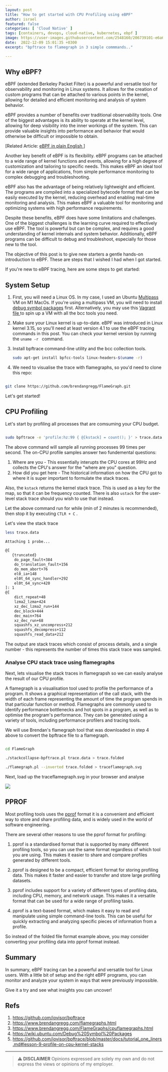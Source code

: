 ```yaml
---
layout: post
title: "How to get started with CPU Profiling using eBPF"
author: israel
featured: false
categories: [ 'Cloud Native' ]
tags: [containers, devops, cloud-native, kubernetes, ebpf ]
image: https://user-images.githubusercontent.com/2548160/206739101-e6a6a80f-8628-4d9f-80f6-de17473e52b4.png
date:  2022-12-09 15:01:35 +0300
excerpt: "bpftrace to flamegraph in 3 simple commmands.."

---
```


<p></p>

## Why eBPF? ##

eBPF (extended Berkeley Packet Filter) is a powerful and versatile tool for observability and monitoring in Linux systems. It allows for the creation of custom programs that can be attached to various points in the kernel, allowing for detailed and efficient monitoring and analysis of system behavior.

eBPF provides a number of benefits over traditional observability tools. One of the biggest advantages is its ability to operate at the kernel level, allowing for deep visibility into the inner workings of the system. This can provide valuable insights into performance and behavior that would otherwise be difficult or impossible to obtain.

<p class="aligncenter">
[Related Article: <a href="https://www.israelo.io/blog/ebpf/" target="_blank"> eBPF in plain English </a> ]
</p>

Another key benefit of eBPF is its flexibility. eBPF programs can be attached to a wide range of kernel functions and events, allowing for a high degree of customization and tailoring to specific needs. This makes eBPF an ideal tool for a wide range of applications, from simple performance monitoring to complex debugging and troubleshooting.

eBPF also has the advantage of being relatively lightweight and efficient. The programs are compiled into a specialized bytecode format that can be easily executed by the kernel, reducing overhead and enabling real-time monitoring and analysis. This makes eBPF a valuable tool for monitoring and optimizing systems with high performance requirements.

Despite these benefits, eBPF does have some limitations and challenges. One of the biggest challenges is the learning curve required to effectively use eBPF. The tool is powerful but can be complex, and requires a good understanding of kernel internals and system behavior. Additionally, eBPF programs can be difficult to debug and troubleshoot, especially for those new to the tool.

The objective of this post is to give new starters a gentle hands-on introduction to eBPF. These are steps that I wished I had when I got started. 

If you're new to eBPF tracing, here are some steps to get started:

## System Setup ##

1. First, you will need a Linux OS. In my case, I used an Ubuntu <a href="https://multipass.run/" target="_blank">Multipass</a> VM on M1 MacOs. 
If you're using a multipass VM, you will need to install <a href="https://wiki.ubuntu.com/Debug%20Symbol%20Packages" target="_blank" >debug symbol packages</a> first. Alternatively, you may use this <a href="https://github.com/iovisor/bpftrace/blob/master/Vagrantfile" target="_blank">Vagrant file </a> to spin up a VM with all the bcc tools you need. 

2. Make sure your Linux kernel is up-to-date. eBPF was introduced in Linux kernel 3.15, so you'll need at least version 4.1 to use the eBPF tracing commands in this post. You can check your kernel version by running the `uname -r ` command. 


3. Install bpftrace command-line utility and the bcc collection tools. 
   
     ```sh
     sudo apt-get install bpfcc-tools linux-headers-$(uname -r)

     ```


4. We need to visualise the trace with flamegraphs, so you'd need to clone this repo: 

```sh

git clone https://github.com/brendangregg/FlameGraph.git

```

Let's get started! 

## CPU Profiling ##

Let's start by profiling all processes that are comsuming your CPU budget.  

```sh

sudo bpftrace -e 'profile:hz:99 { @[kstack] = count(); }' > trace.data 

```

The above command will sample all running processes 99 times per second. The on-CPU profile samples answer two fundemental questions: 

1. Where are you - This essentially interupts the CPU cores at 99Hz and collects the CPU's answer for the "where are you" question. 
2. How did you get here - The historical information on how the CPU got to where it is super important to formulate the stack traces.

Also, the `kstack` returns the kernel stack trace. This is used as a key for the map, so that it can be frequency counted. There is also `ustack` for the user-level stack trace should you wish to use that instead. 

Let the above command run for while (min of 2 minutes is recommended), then stop it by executing `CTLR + C` . 

Let's view the stack trace 

```sh
less trace.data

Attaching 1 probe...

@[
   {truncated}
    do_page_fault+384
    do_translation_fault+156
    do_mem_abort+76
    el0_ia+148
    el0t_64_sync_handler+292
    el0t_64_sync+420
]: 1
@[
    dict_repeat+48
    lzma2_lzma+424
    xz_dec_lzma2_run+144
    dec_block+444
    dec_main+764
    xz_dec_run+68
    squashfs_xz_uncompress+212
    squashfs_decompress+112
    squashfs_read_data+212

```

The output are stack traces which consist of process details, and a single number - this represents the number of times this stack trace was sampled. 

### Analyse CPU stack trace using flamegraphs ### 

Next, lets visualise the stack traces in flamegrapsh so we can easily analyse the result of our CPU profile.   

A flamegraph is a visualisation tool used to profile the performance of a program. It shows a graphical representation of the call stack, with the width of each frame representing the amount of time the program spends in that particular function or method. Flamegraphs are commonly used to identify performance bottlenecks and hot spots in a program, as well as to optimise the program's performance. They can be generated using a variety of tools, including performance profilers and tracing tools.

We will use Brendan's flamegraph tool that was downloaded in step 4 above to convert the bpftrace file to a flamegraph. 

```sh

cd FlameGraph

./stackcollapse-bpftrace.pl trace.data > trace.folded

./flamegraph.pl --inverted trace.folded > traceflamegraph.svg

```

Next, load up the traceflamegraph.svg in your browser and analyse 

<p class="aligncenter">
<img class="lazyimg" src="https://user-images.githubusercontent.com/2548160/206728975-dab2d420-6cbe-4039-934e-8e18239410f1.svg"/> 
<br>
</p>


## PPROF ##

Most profiling tools uses the <a href="https://github.com/google/pprof" target="_blank">pprof</a> format it is a convenient and efficient way to store and share profiling data, and is widely used in the world of software engineering.

There are several other reasons to use the pprof format for profiling:

1. pprof is a standardised format that is supported by many different profiling tools, so you can use the same format regardless of which tool you are using. This makes it easier to share and compare profiles generated by different tools.

2. pprof is designed to be a compact, efficient format for storing profiling data. This makes it faster and easier to transfer and store large profiling datasets.

3. pprof includes support for a variety of different types of profiling data, including CPU, memory, and network usage. This makes it a versatile format that can be used for a wide range of profiling tasks.

4. pprof is a text-based format, which makes it easy to read and manipulate using simple command-line tools. This can be useful for quickly extracting and analyzing specific pieces of information from a profile.

So instead of the folded file format example above, you may consider converting your profiling data into pprof format instead.


## Summary ##

In summary, eBPF tracing can be a powerful and versatile tool for Linux users. With a little bit of setup and the right eBPF programs, you can monitor and analyze your system in ways that were previously impossible. 


Give it a try and see what insights you can uncover!


## Refs ##

1. https://github.com/iovisor/bpftrace 
2. https://www.brendangregg.com/flamegraphs.html
3. https://www.brendangregg.com/FlameGraphs/cpuflamegraphs.html 
4. https://wiki.ubuntu.com/Debug%20Symbol%20Packages  
5. https://github.com/iovisor/bpftrace/blob/master/docs/tutorial_one_liners.md#lesson-9-profile-on-cpu-kernel-stacks
 

-------
>  **⚠ DISCLAIMER**
> Opinions expressed are solely my own and do not express the views or opinions of my employer.


